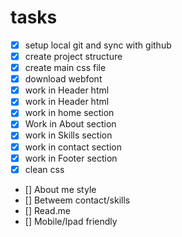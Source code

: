 # tasks 

- [x] setup local git and sync with github
- [x] create project structure
- [x] create main css file
- [x] download webfont 
- [x] work in Header html
- [x] work in Header html
- [x] work in home section
- [x] Work in About section
- [x] work in Skills section
- [x] work in contact section 
- [x] work in Footer section 
- [x] clean css
- [] About me style
- [] Betweem  contact/skills
- [] Read.me
- [] Mobile/Ipad friendly
